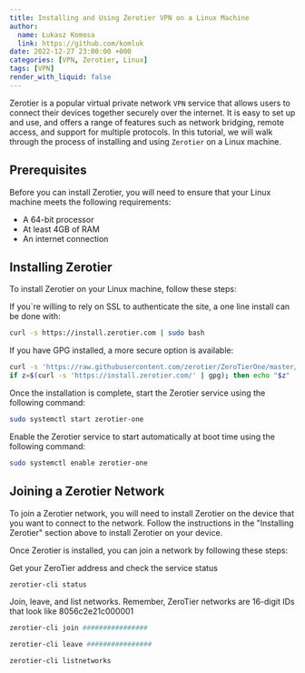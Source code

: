 ```yaml
---
title: Installing and Using Zerotier VPN on a Linux Machine
author:
  name: Łukasz Komosa
  link: https://github.com/komluk
date: 2022-12-27 23:00:00 +000
categories: [VPN, Zerotier, Linux]
tags: [VPN]
render_with_liquid: false
---
```


Zerotier is a popular virtual private network `VPN` service that allows users to connect their devices together securely over the internet. It is easy to set up and use, and offers a range of features such as network bridging, remote access, and support for multiple protocols. In this tutorial, we will walk through the process of installing and using `Zerotier` on a Linux machine.

## Prerequisites
Before you can install Zerotier, you will need to ensure that your Linux machine meets the following requirements:

- A 64-bit processor
- At least 4GB of RAM
- An internet connection

## Installing Zerotier
To install Zerotier on your Linux machine, follow these steps:

If you`re willing to rely on SSL to authenticate the site, a one line install can be done with:

```bash
curl -s https://install.zerotier.com | sudo bash
```

If you have GPG installed, a more secure option is available:

```bash
curl -s 'https://raw.githubusercontent.com/zerotier/ZeroTierOne/master/doc/contact%40zerotier.com.gpg' | gpg --import && \
if z=$(curl -s 'https://install.zerotier.com/' | gpg); then echo "$z" | sudo bash; fi
```

Once the installation is complete, start the Zerotier service using the following command:

```bash
sudo systemctl start zerotier-one
```

Enable the Zerotier service to start automatically at boot time using the following command:

```bash
sudo systemctl enable zerotier-one
```

## Joining a Zerotier Network
To join a Zerotier network, you will need to install Zerotier on the device that you want to connect to the network. Follow the instructions in the "Installing Zerotier" section above to install Zerotier on your device.


Once Zerotier is installed, you can join a network by following these steps:

Get your ZeroTier address and check the service status

```bash
zerotier-cli status
```

Join, leave, and list networks. Remember, ZeroTier networks are 16-digit IDs that look like 8056c2e21c000001

```bash
zerotier-cli join ################
```

```bash
zerotier-cli leave ################
```

```bash
zerotier-cli listnetworks
```